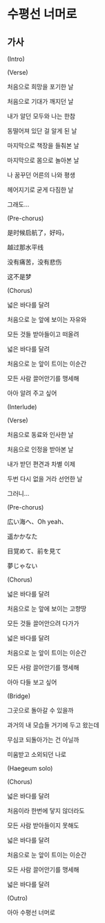 # 수평선 너머로

## 가사

(Intro)

(Verse)

처음으로 희망을 포기한 날

처음으로 기대가 깨지던 날

내가 알던 모두와 나는 한참

동떨어져 있단 걸 알게 된 날

마지막으로 책장을 들춰본 날

마지막으로 몸으로 놀아본 날

나 꿈꾸던 어른의 나와 평생

헤어지기로 굳게 다짐한 날

그래도...

(Pre-chorus)

是时候启航了，好吗，

越过那水平线

没有痛苦，没有悲伤

这不是梦

(Chorus)

넓은 바다를 달려

처음으로 눈 앞에 보이는 자유와

모든 것들 받아들이고 떠올려

넓은 바다를 달려

처음으로 눈 앞이 트이는 이순간

모든 사람 끌어안기를 맹세해

아아 알려 주고 싶어

(Interlude)

(Verse)

처음으로 동료와 인사한 날

처음으로 인정을 받아본 날

내가 받던 편견과 차별 이제

두번 다시 없을 거라 선언한 날

그러니...

(Pre-chorus)

広い海へ、Oh yeah、

遥かかなた

目覚めて、前を見て

夢じゃない

(Chorus)

넓은 바다를 달려

처음으로 눈 앞에 보이는 고향땅

모든 것들 끌어안으려 다가가

넓은 바다를 달려

처음으로 눈 앞이 트이는 이순간

모든 사람 끌어안기를 맹세해

아아 다들 보고 싶어

(Bridge)

그곳으로 돌아갈 수 있을까

과거의 내 모습들 거기에 두고 왔는데

무심코 되돌아가는 건 아닐까

미움받고 소외되던 나로

(Haegeum solo)

(Chorus)

넓은 바다를 달려

처음이라 한번에 닿지 않더라도

모든 사람 받아들이지 못해도

넓은 바다를 달려

처음으로 눈 앞이 트이는 이순간

모든 사람 끌어안기를 맹세해

넓은 바다를 달려

(Outro)

아아 수평선 너머로